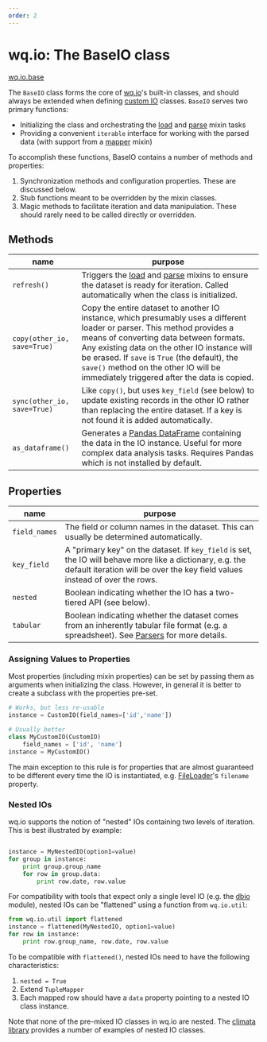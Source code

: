 ```yaml
---
order: 2
---
```


wq.io: The BaseIO class
=======================

[wq.io.base]

The `BaseIO` class forms the core of [wq.io]'s built-in classes, and should always be extended when defining [custom IO] classes.  `BaseIO` serves two primary functions:

 * Initializing the class and orchestrating the [load] and [parse] mixin tasks
 * Providing a convenient `iterable` interface for working with the parsed data (with support from a [mapper] mixin)

To accomplish these functions, BaseIO contains a number of methods and properties:

 1. Synchronization methods and configuration properties.  These are discussed below.
 2. Stub functions meant to be overridden by the mixin classes.
 3. Magic methods to facilitate iteration and data manipulation.  These should rarely need to be called directly or overridden.

## Methods

 name | purpose
------|--------
`refresh()` | Triggers the [load] and [parse] mixins to ensure the dataset is ready for iteration.  Called automatically when the class is initialized.
`copy(other_io, save=True)` | Copy the entire dataset to another IO instance, which presumably uses a different loader or parser.  This method provides a means of converting data between formats.  Any existing data on the other IO instance will be erased.  If `save` is `True` (the default), the `save()` method on the other IO will be immediately triggered after the data is copied.
`sync(other_io, save=True)` | Like `copy()`, but uses `key_field` (see below) to update existing records in the other IO rather than replacing the entire dataset.  If a key is not found it is added automatically.
`as_dataframe()` | Generates a [Pandas DataFrame] containing the data in the IO instance.  Useful for more complex data analysis tasks.  Requires Pandas which is not installed by default.

## Properties

 name | purpose
------|--------
`field_names` | The field or column names in the dataset.  This can usually be determined automatically.
`key_field` | A "primary key" on the dataset.  If `key_field` is set, the IO will behave more like a dictionary, e.g. the default iteration will be over the key field values instead of over the rows.
`nested` | Boolean indicating whether the IO has a two-tiered API (see below).
`tabular` | Boolean indicating whether the dataset comes from an inherently tabular file format (e.g. a spreadsheet).  See [Parsers] for more details.

### Assigning Values to Properties

Most properties (including mixin properties) can be set by passing them as arguments when initializing the class.  However, in general it is better to create a subclass with the properties pre-set.

```python
# Works, but less re-usable
instance = CustomIO(field_names=['id','name'])

# Usually better
class MyCustomIO(CustomIO)
    field_names = ['id', 'name']
instance = MyCustomIO()
```

The main exception to this rule is for properties that are almost guaranteed to be different every time the IO is instantiated, e.g. [FileLoader]'s  `filename` property.

### Nested IOs

wq.io supports the notion of "nested" IOs containing two levels of iteration.  This is best illustrated by example:

```python

instance = MyNestedIO(option1=value)
for group in instance:
    print group.group_name
    for row in group.data:
        print row.date, row.value
```

For compatibility with tools that expect only a single level IO (e.g. the [dbio] module), nested IOs can be "flattened" using a function from `wq.io.util`:

```python
from wq.io.util import flattened
instance = flattened(MyNestedIO, option1=value)
for row in instance:
    print row.group_name, row.date, row.value
```

To be compatible with `flattened()`, nested IOs need to have the following characteristics:
 1. `nested = True`
 2. Extend `TupleMapper`
 3. Each mapped row should have a `data` property pointing to a nested IO class instance.

Note that none of the pre-mixed IO classes in wq.io are nested.  The [climata library] provides a number of examples of nested IO classes.

[wq.io.base]: https://github.com/wq/wq.io/blob/master/base.py
[wq.io]: http://wq.io/wq.io
[custom IO]: http://wq.io/docs/custom-io
[load]: http://wq.io/docs/loaders
[parse]: http://wq.io/docs/parsers
[mapper]: http://wq.io/docs/mappers
[Pandas DataFrame]: http://pandas.pydata.org/pandas-docs/stable/generated/pandas.DataFrame.html
[Parsers]: http://wq.io/docs/parsers
[FileLoader]: http://wq.io/docs/loaders
[dbio]: http://wq.io/dbio
[climata library]: https://github.com/heigeo/climata
